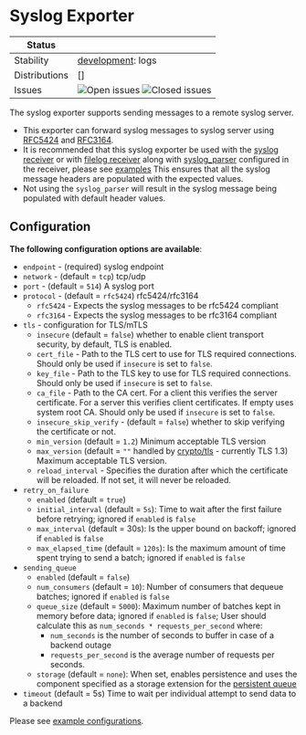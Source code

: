 # Syslog Exporter

<!-- status autogenerated section -->
| Status        |           |
| ------------- |-----------|
| Stability     | [development]: logs   |
| Distributions | [] |
| Issues        | ![Open issues](https://img.shields.io/github/issues-search/open-telemetry/opentelemetry-collector-contrib?query=is%3Aissue%20is%3Aopen%20label%3Aexporter%2Fsyslog%20&label=open&color=orange&logo=opentelemetry) ![Closed issues](https://img.shields.io/github/issues-search/open-telemetry/opentelemetry-collector-contrib?query=is%3Aissue%20is%3Aclosed%20label%3Aexporter%2Fsyslog%20&label=closed&color=blue&logo=opentelemetry) |

[development]: https://github.com/open-telemetry/opentelemetry-collector#development
<!-- end autogenerated section -->

The syslog exporter supports sending messages to a remote syslog server.

- This exporter can forward syslog messages to syslog server using [RFC5424][RFC5424] and [RFC3164][RFC3164].
- It is recommended that this syslog exporter be used with the [syslog receiver][syslog_receiver] or with [filelog receiver][filelog_receiver] along with [syslog_parser][syslog_parser] configured in the receiver, please see [examples](./examples/)
  This ensures that all the syslog message headers are populated with the expected values.
- Not using the `syslog_parser` will result in the syslog message being populated with default header values.

## Configuration

**The following configuration options are available**:

- `endpoint` - (required) syslog endpoint
- `network` - (default = `tcp`) tcp/udp
- `port` - (default = `514`) A syslog port
- `protocol` - (default = `rfc5424`) rfc5424/rfc3164
  - `rfc5424` - Expects the syslog messages to be rfc5424 compliant
  - `rfc3164` - Expects the syslog messages to be rfc3164 compliant
- `tls` - configuration for TLS/mTLS
  - `insecure` (default = `false`) whether to enable client transport security, by default, TLS is enabled.
  - `cert_file` - Path to the TLS cert to use for TLS required connections. Should only be used if `insecure` is set to `false`.
  - `key_file` - Path to the TLS key to use for TLS required connections. Should only be used if `insecure` is set to `false`.
  - `ca_file` - Path to the CA cert. For a client this verifies the server certificate. For a server this verifies client certificates. If empty uses system root CA. Should only be used if `insecure` is set to `false`.
  - `insecure_skip_verify` -  (default = `false`) whether to skip verifying the certificate or not.
  - `min_version` (default = `1.2`) Minimum acceptable TLS version
  - `max_version` (default = `""` handled by [crypto/tls][cryptoTLS] - currently TLS 1.3) Maximum acceptable TLS version.
  - `reload_interval` - Specifies the duration after which the certificate will be reloaded. If not set, it will never be reloaded.
- `retry_on_failure`
  - `enabled` (default = `true`)
  - `initial_interval` (default = `5s`): Time to wait after the first failure before retrying; ignored if `enabled` is `false`
  - `max_interval` (default = 30s): Is the upper bound on backoff; ignored if `enabled` is `false`
  - `max_elapsed_time` (default = `120s`): Is the maximum amount of time spent trying to send a batch; ignored if `enabled` is `false`
- `sending_queue`
  - `enabled` (default = `false`)
  - `num_consumers` (default = `10`): Number of consumers that dequeue batches; ignored if `enabled` is `false`
  - `queue_size` (default = `5000`): Maximum number of batches kept in memory before data; ignored if `enabled` is `false`;
  User should calculate this as `num_seconds * requests_per_second` where:
    - `num_seconds` is the number of seconds to buffer in case of a backend outage
    - `requests_per_second` is the average number of requests per seconds.
  - `storage` (default = `none`): When set, enables persistence and uses the component specified as a storage extension for the [persistent queue][persistent_queue]
- `timeout` (default = 5s) Time to wait per individual attempt to send data to a backend

Please see [example configurations](./examples/).

[RFC5424]: https://www.rfc-editor.org/rfc/rfc5424
[RFC3164]: https://www.rfc-editor.org/rfc/rfc3164
[syslog_parser]: https://github.com/open-telemetry/opentelemetry-collector-contrib/blob/main/pkg/stanza/docs/operators/syslog_parser.md
[syslog_receiver]: https://github.com/open-telemetry/opentelemetry-collector-contrib/tree/main/receiver/syslogreceiver
[filelog_receiver]: https://github.com/open-telemetry/opentelemetry-collector-contrib/tree/main/receiver/filelogreceiver
[cryptoTLS]: https://github.com/golang/go/blob/518889b35cb07f3e71963f2ccfc0f96ee26a51ce/src/crypto/tls/common.go#L706-L709
[development]: https://github.com/open-telemetry/opentelemetry-collector#development
[persistent_queue]: https://github.com/open-telemetry/opentelemetry-collector/blob/main/exporter/exporterhelper/README.md#persistent-queue

